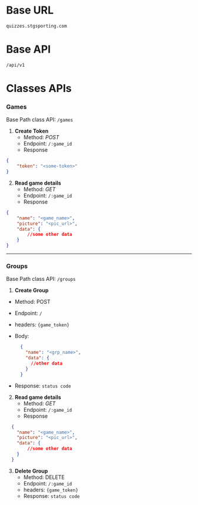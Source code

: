 # **Base URL**
`quizzes.stgsporting.com`


# **Base API**
`/api/v1`


# **Classes APIs**

### **Games** 

Base Path
class API: `/games`

1. **Create Token**
	- Method: *POST*
	- Endpoint: `/:game_id `
	- Response
```json
{
	"token": "<some-token>"
}
```

2. **Read game details**
	- Method: *GET*
	- Endpoint: `/:game_id`
	- Response
```json
{
	"name": "<game_name>",
	"picture": "<pic_url>",
	"data": {
		//some other data
	}
}
```

---

### **Groups**

Base Path
class API: `/groups`

1. **Create Group**
- Method: POST
- Endpoint: `/`
- headers: `{game_token}`
- Body:
  ```json
    {
      "name": "<grp_name>",
      "data": {
        //other data
      }
    }
  ```
     
- Response: `status code`

2. **Read game details**
	- Method: *GET*
	- Endpoint: `/:game_id`
	- Response
```json
  {
  	"name": "<game_name>",
  	"picture": "<pic_url>",
  	"data": {
  		//some other data
  	}
  }
```

3. **Delete Group**
	- Method: DELETE
	- Endpoint: `/:game_id `
	- headers: `{game_token}`
	- Response: `status code`
